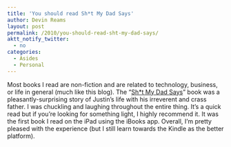 ```yaml
---
title: 'You should read Sh*t My Dad Says'
author: Devin Reams
layout: post
permalink: /2010/you-should-read-sht-my-dad-says/
aktt_notify_twitter:
  - no
categories:
  - Asides
  - Personal
---
```

Most books I read are non-fiction and are related to technology, business, or life in general (much like this blog). The &#8220;[Sh*t My Dad Says][1]&#8221; book was a pleasantly-surprising story of Justin&#8217;s life with his irreverent and crass father. I was chuckling and laughing throughout the entire thing. It&#8217;s a quick read but if you&#8217;re looking for something light, I highly recommend it. It was the first book I read on the iPad using the iBooks app. Overall, I&#8217;m pretty pleased with the experience (but I still learn towards the Kindle as the better platform).

 [1]: http://shitmydadsays.com/